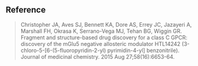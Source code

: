 ## Reference
> Christopher JA, Aves SJ, Bennett KA, Dore AS, Errey JC, Jazayeri A, Marshall FH, Okrasa K, Serrano-Vega MJ, Tehan BG, Wiggin GR. Fragment and structure-based drug discovery for a class C GPCR: discovery of the mGlu5 negative allosteric modulator HTL14242 (3-chloro-5-[6-(5-fluoropyridin-2-yl) pyrimidin-4-yl] benzonitrile). Journal of medicinal chemistry. 2015 Aug 27;58(16):6653-64.
